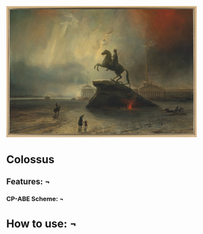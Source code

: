 ![](./assets/colossus.jpg)


# Colossus

## Features: ¬

### CP-ABE Scheme: ¬


# How to use: ¬


#
